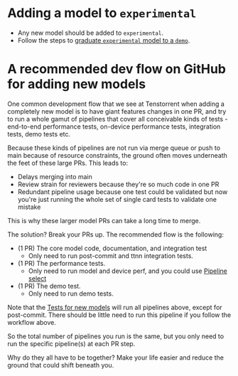 # Adding a model to `experimental`

- Any new model should be added to `experimental`.
- Follow the steps to [graduate `experimental` model to a `demo`](MODEL_GRADUATION.md).

# A recommended dev flow on GitHub for adding new models

One common development flow that we see at Tenstorrent when adding a completely
new model is to have giant features changes in one PR, and try to run a whole
gamut of pipelines that cover all conceivable kinds of tests - end-to-end
performance tests, on-device performance tests, integration tests, demo tests
etc.

Because these kinds of pipelines are not run via merge queue or push to main
because of resource constraints, the ground often moves underneath the feet
of these large PRs. This leads to:

- Delays merging into main
- Review strain for reviewers because they're so much code in one PR
- Redundant pipeline usage because one test could be validated but now you're
  just running the whole set of single card tests to validate one mistake

This is why these larger model PRs can take a long time to merge.

The solution? Break your PRs up. The recommended flow is the following:

- (1 PR) The core model code, documentation, and integration test
  - Only need to run post-commit and ttnn integration tests.
- (1 PR) The performance tests.
  - Only need to run model and device perf, and you could use [Pipeline
    select](https://github.com/tenstorrent/tt-metal/actions/workflows/pipeline-select.yaml)
- (1 PR) The demo test.
  - Only need to run demo tests.

Note that the [Tests for new
models](https://github.com/tenstorrent/tt-metal/actions/workflows/full-new-models-suite.yaml)
will run all pipelines above, except for post-commit. There should be little
need to run this pipeline if you follow the workflow above.

So the total number of pipelines you run is the same, but you only need to run
the specific pipeline(s) at each PR step.

Why do they all have to be together? Make your life easier and reduce the
ground that could shift beneath you.
